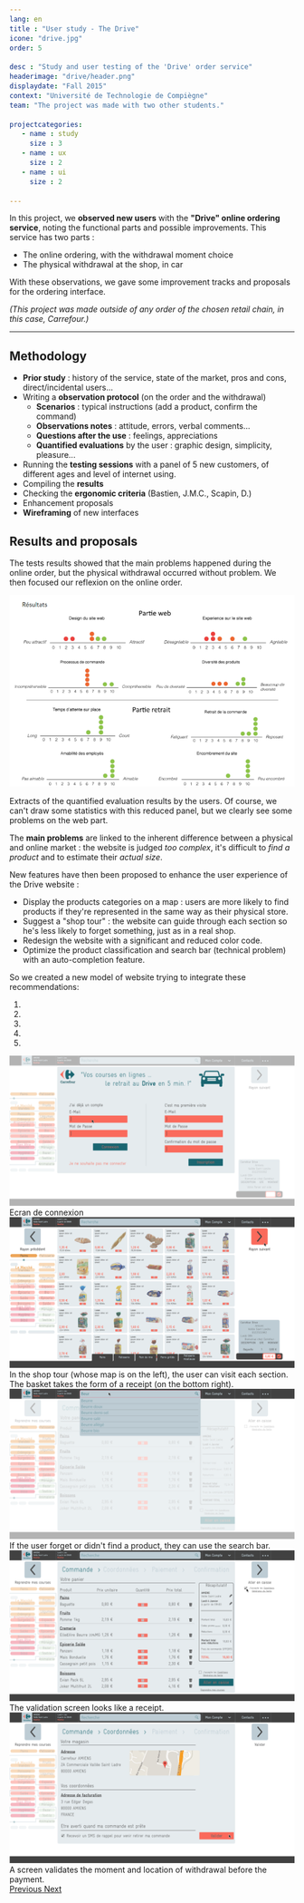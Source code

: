 ```yaml
---
lang: en
title : "User study - The Drive"
icone: "drive.jpg"
order: 5

desc : "Study and user testing of the 'Drive' order service"
headerimage: "drive/header.png"
displaydate: "Fall 2015"
context: "Université de Technologie de Compiègne"
team: "The project was made with two other students."

projectcategories:
   - name : study
     size : 3
   - name : ux
     size : 2
   - name : ui
     size : 2

---
```


In this project, we **observed new users** with the **"Drive" online ordering service**,
noting the functional parts and possible improvements.
This service has two parts :
- The online ordering, with the withdrawal moment choice
- The physical withdrawal at the shop, in car

With these observations, we gave some improvement tracks and proposals for
the ordering interface.

_(This project was made outside of any order of the chosen retail chain, in this case, Carrefour.)_

---

## Methodology

* **Prior study** : history of the service, state of the market, pros and cons, direct/incidental users...
* Writing a **observation protocol** (on the order and the withdrawal)
    * **Scenarios** : typical instructions (add a product, confirm the command)
    * **Observations notes** : attitude, errors, verbal comments...
    * **Questions after the use** : feelings, appreciations
    * **Quantified evaluations** by the user : graphic design, simplicity, pleasure...
* Running the **testing sessions** with a panel of 5 new customers, of different ages and level of internet using.
* Compiling the **results**
* Checking the **ergonomic criteria** (Bastien, J.M.C., Scapin, D.)
* Enhancement proposals
* **Wireframing** of new interfaces

## Results and proposals

The tests results showed that the main problems happened during the online order,
but the physical withdrawal occurred without problem. We then focused our reflexion
on the online order.

<div class="thumbnail">
      <img src="drive/results.png" class="img-responsive" alt="Diagrammes de résultats de test">
      <div class="caption">
        <p>Extracts of the quantified evaluation results by the users.
        Of course, we can't draw some statistics with this reduced panel,
        but we clearly see some problems on the web part.</p>
      </div>
</div>

The **main problems** are linked to the inherent difference between a physical
and online market : the website is judged _too complex_, it's difficult to _find
a product_ and to estimate their _actual size_.

New features have then been proposed to enhance the user experience of the Drive website :


- Display the products categories on a map : users are more likely to find products if they're
represented in the same way as their physical store.
- Suggest a "shop tour" : the website can guide through each section so he's less
likely to forget something, just as in a real shop.
- Redesign the website with a significant and reduced color code.
- Optimize the product classification and search bar (technical problem) with an auto-completion feature.


So we created a new model of website trying to integrate these recommendations:

<div id="carousel-drive" class="carousel slide" data-ride="carousel">
  <!-- Indicators -->
  <ol class="carousel-indicators">
    <li data-target="#carousel-drive" data-slide-to="0" class="active"></li>
    <li data-target="#carousel-drive" data-slide-to="1"></li>
    <li data-target="#carousel-drive" data-slide-to="2"></li>
    <li data-target="#carousel-drive" data-slide-to="3"></li>
    <li data-target="#carousel-drive" data-slide-to="4"></li>
  </ol>

  <!-- Wrapper for slides -->
  <div class="carousel-inner" role="listbox">
    <div class="item active">
      <img src="drive/planche1.png" alt="Aperçus de la réalisation">
      <div class="carousel-caption">
        Ecran de connexion
      </div>
    </div>
    <div class="item">
      <img src="drive/planche2.png" alt="Aperçus de la réalisation">
      <div class="carousel-caption">
        In the shop tour (whose map is on the left), the user can visit each section.
        The basket takes the form of a receipt (on the bottom right).
      </div>
    </div>
    <div class="item">
      <img src="drive/planche3.png" alt="Aperçus de la réalisation">
      <div class="carousel-caption">
        If the user forget or didn't find a product, they can use the search bar.
      </div>
    </div>
    <div class="item">
      <img src="drive/planche4.png" alt="Aperçus de la réalisation">
      <div class="carousel-caption">
        The validation screen looks like a receipt.
      </div>
    </div>
    <div class="item">
      <img src="drive/planche5.png" alt="Aperçus de la réalisation">
      <div class="carousel-caption">
        A screen validates the moment and location of withdrawal before the payment.
      </div>
    </div>

  </div>

  <!-- Controls -->
  <a class="left carousel-control" href="#carousel-drive" role="button" data-slide="prev">
    <span class="glyphicon glyphicon-chevron-left" aria-hidden="true"></span>
    <span class="sr-only">Previous</span>
  </a>
  <a class="right carousel-control" href="#carousel-drive" role="button" data-slide="next">
    <span class="glyphicon glyphicon-chevron-right" aria-hidden="true"></span>
    <span class="sr-only">Next</span>
  </a>
</div>
